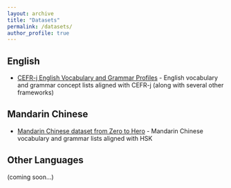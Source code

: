```yaml
---
layout: archive
title: "Datasets"
permalink: /datasets/
author_profile: true
---
```


## English

* [CEFR-j English Vocabulary and Grammar Profiles](https://github.com/openlanguageprofiles/olp-en-cefrj) - English vocabulary and grammar concept lists aligned with CEFR-j (along with several other frameworks)

## Mandarin Chinese

* [Mandarin Chinese dataset from Zero to Hero](https://github.com/openlanguageprofiles/olp-zh-zerotohero) - Mandarin Chinese vocabulary and grammar lists aligned with HSK

## Other Languages

(coming soon...)
